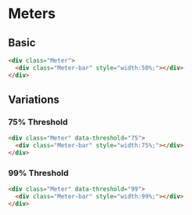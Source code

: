 # Meters

## Basic

```html
<div class="Meter">
  <div class="Meter-bar" style="width:50%;"></div>
</div>
```

## Variations

### 75% Threshold

```html
<div class="Meter" data-threshold="75">
  <div class="Meter-bar" style="width:75%;"></div>
</div>
```

### 99% Threshold

```html
<div class="Meter" data-threshold="99">
  <div class="Meter-bar" style="width:99%;"></div>
</div>
```
